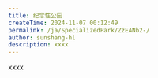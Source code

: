 ```yaml
---
title: 纪念性公园
createTime: 2024-11-07 00:12:49
permalink: /ja/SpecializedPark/ZzEANb2-/
author: sunshang-hl
description: xxxx
---
```


xxxx